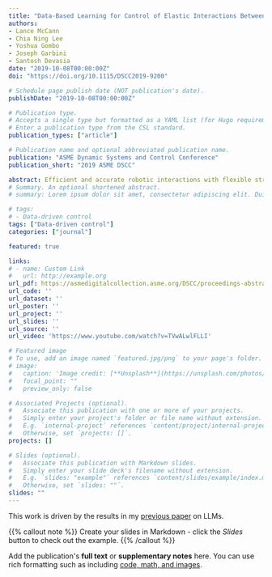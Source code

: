 ```yaml
---
title: "Data-Based Learning for Control of Elastic Interactions Between Robot and Workpiece"
authors:
- Lance McCann
- Chia Ning Lee
- Yoshua Gombo
- Joseph Garbini
- Santosh Devasia
date: "2019-10-08T00:00:00Z"
doi: "https://doi.org/10.1115/DSCC2019-9200"

# Schedule page publish date (NOT publication's date).
publishDate: "2019-10-08T00:00:00Z"

# Publication type.
# Accepts a single type but formatted as a YAML list (for Hugo requirements).
# Enter a publication type from the CSL standard.
publication_types: ["article"]

# Publication name and optional abbreviated publication name.
publication: "ASME Dynamic Systems and Control Conference"
publication_short: "2019 ASME DSCC"

abstract: Efficient and accurate robotic interactions with flexible structures are critical for many manufacturing processes where the elasticity of the workpiece and the robot must be accounted for. In particular, for clamping and drilling flexible structures, maintaining tool-workpiece normality and limiting shear forces are essential. The main contribution of this article is to show experimentally, that data acquired during a robotic clamping operation can be used to speed up the process for similar operations. Utilizing the learned parameters, a map between the measured forces and robot joint positions is used to develop time-based robot-joint (velocity) trajectories to achieve a specified robot-workpiece interaction. Experimental results show that the operating speed can be increased by three times while maintaining interaction forces and torques within acceptable levels.
# Summary. An optional shortened abstract.
# summary: Lorem ipsum dolor sit amet, consectetur adipiscing elit. Duis posuere tellus ac convallis placerat. Proin tincidunt magna sed ex sollicitudin condimentum.

# tags:
# - Data-driven control
tags: ["Data-driven control"]
categories: ["journal"]

featured: true

links:
# - name: Custom Link
#   url: http://example.org
url_pdf: https://asmedigitalcollection.asme.org/DSCC/proceedings-abstract/DSCC2019/59148/1070516
url_code: ''
url_dataset: ''
url_poster: ''
url_project: ''
url_slides: ''
url_source: ''
url_video: 'https://www.youtube.com/watch?v=TVwALwlFLLI'

# Featured image
# To use, add an image named `featured.jpg/png` to your page's folder. 
# image:
#   caption: 'Image credit: [**Unsplash**](https://unsplash.com/photos/s9CC2SKySJM)'
#   focal_point: ""
#   preview_only: false

# Associated Projects (optional).
#   Associate this publication with one or more of your projects.
#   Simply enter your project's folder or file name without extension.
#   E.g. `internal-project` references `content/project/internal-project/index.md`.
#   Otherwise, set `projects: []`.
projects: []

# Slides (optional).
#   Associate this publication with Markdown slides.
#   Simply enter your slide deck's filename without extension.
#   E.g. `slides: "example"` references `content/slides/example/index.md`.
#   Otherwise, set `slides: ""`.
slides: ""
---
```


This work is driven by the results in my [previous paper](/publication/conference-paper/) on LLMs.

{{% callout note %}}
Create your slides in Markdown - click the *Slides* button to check out the example.
{{% /callout %}}

Add the publication's **full text** or **supplementary notes** here. You can use rich formatting such as including [code, math, and images](https://docs.hugoblox.com/content/writing-markdown-latex/).

